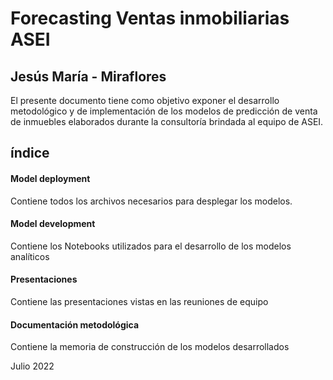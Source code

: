 
# Forecasting Ventas inmobiliarias ASEI
## Jesús María - Miraflores



El presente documento tiene como objetivo exponer el desarrollo metodológico y de implementación de los modelos de predicción de venta de inmuebles elaborados durante la consultoría brindada al equipo de ASEI.

## índice

#### Model deployment

Contiene todos los archivos necesarios para desplegar los modelos.

#### Model development

Contiene los Notebooks utilizados para el desarrollo de los modelos analíticos

#### Presentaciones

Contiene las presentaciones vistas en las reuniones de equipo

#### Documentación metodológica

Contiene la memoria de construcción de los modelos desarrollados


Julio 2022
